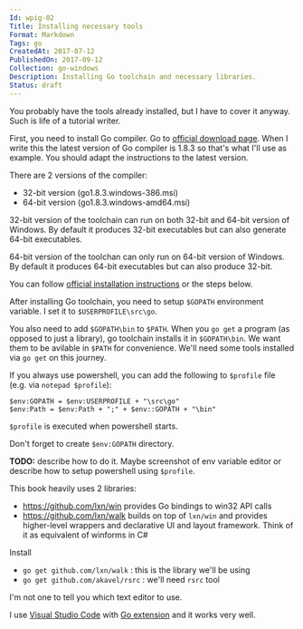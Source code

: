 ```yaml
---
Id: wpig-02
Title: Installing necessary tools
Format: Markdown
Tags: go
CreatedAt: 2017-07-12
PublishedOn: 2017-09-12
Collection: go-windows
Description: Installing Go toolchain and necessary libraries.
Status: draft
---
```


You probably have the tools already installed, but I have to cover it anyway. Such is life of a tutorial writer.

First, you need to install Go compiler. Go to [official download page](https://golang.org/dl/). When I write this the latest version of Go compiler is 1.8.3 so that's what I'll use as example. You should adapt the instructions to the latest version.

There are 2 versions of the compiler:
* 32-bit version (go1.8.3.windows-386.msi)
* 64-bit version (go1.8.3.windows-amd64.msi)

32-bit version of the toolchain can run on both 32-bit and 64-bit version of Windows. By default it produces 32-bit executables but can also generate 64-bit executables.

64-bit version of the toolchan can only run on 64-bit version of Windows. By default it produces 64-bit executables but can also produce 32-bit.

You can follow [official installation instructions](https://golang.org/doc/install) or the steps below.

After installing Go toolchain, you need to setup `$GOPATH` environment variable. I set it to `$USERPROFILE\src\go`.

You also need to add `$GOPATH\bin` to `$PATH`. When you `go get` a program (as opposed to just a library), go toolchain installs it in `$GOPATH\bin`. We want them to be avilable in `$PATH` for convenience. We'll need some tools installed via `go get` on this journey.

If you always use powershell, you can add the following to `$profile` file (e.g. via `notepad $profile`):
```
$env:GOPATH = $env:USERPROFILE + "\src\go"
$env:Path = $env:Path + ";" + $env::GOPATH + "\bin"
```

`$profile` is executed when powershell starts.

Don't forget to create `$env:GOPATH` directory.

**TODO:** describe how to do it. Maybe screenshot of env variable editor or describe how to setup powershell using `$profile`.

This book heavily uses 2 libraries:
* https://github.com/lxn/win provides Go bindings to win32 API calls
* https://github.com/lxn/walk builds on top of `lxn/win` and provides higher-level wrappers and declarative UI and layout framework. Think of it as equivalent of winforms in C#

Install
* `go get github.com/lxn/walk` : this is the library we'll be using
* `go get github.com/akavel/rsrc` : we'll need `rsrc` tool

I'm not one to tell you which text editor to use.

I use [Visual Studio Code](https://code.visualstudio.com/) with [Go extension](https://marketplace.visualstudio.com/items?itemName=lukehoban.Go) and it works very well.
